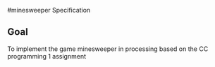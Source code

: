 #minesweeper Specification

## Goal
To implement the game minesweeper in processing based on the CC programming 1 assignment
